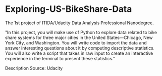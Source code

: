 # Exploring-US-BikeShare-Data
The 1st project of ITIDA/Udacity Data Analysis Professional Nanodegree.

"In this project, you will make use of Python to explore data related to bike share systems for three major cities in the United States—Chicago, New York City, and Washington.
You will write code to import the data and answer interesting questions about it by computing descriptive statistics.
You will also write a script that takes in raw input to create an interactive experience in the terminal to present these statistics."

Description Source: Udacity
